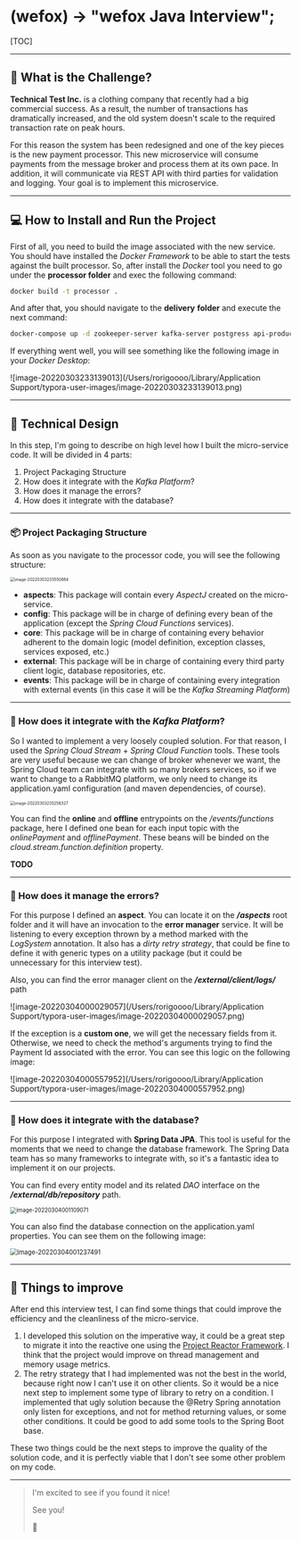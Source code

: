 # (wefox) -> "wefox Java Interview";

[TOC]

------

## :information_desk_person: What is the Challenge?

**Technical Test Inc.** is a clothing company that recently had a big commercial success. As a result, the number of transactions has dramatically increased, and the old system doesn't scale to the required transaction rate on peak hours. 

For this reason the system has been redesigned and one of the key pieces is the new payment processor. This new microservice will consume payments from the message broker and process them at its own pace. In addition, it will communicate via REST API with third parties for validation and logging. Your goal is to implement this microservice.

------

## :computer: How to Install and Run the Project

First of all, you need to build the image associated with the new service. You should have installed the *Docker Framework* to be able to start the tests against the built processor. So, after install the *Docker* tool you need to go under the **processor folder** and exec the following command:

```bash
docker build -t processor .
```

And after that, you should navigate to the **delivery** **folder** and execute the next command:

```bash
docker-compose up -d zookeeper-server kafka-server postgress api-producer processor
```

If everything went well, you will see something like the following image in your *Docker Desktop*: 

![image-20220303233139013](/Users/rorigoooo/Library/Application Support/typora-user-images/image-20220303233139013.png)

------

## :memo: Technical Design

In this step, I'm going to describe on high level how I built the micro-service code. It will be divided in 4 parts:

1. Project Packaging Structure
2. How does it integrate with the *Kafka Platform*?
3. How does it manage the errors?
4. How does it integrate with the database?

------

### :package: Project Packaging Structure

As soon as you navigate to the processor code, you will see the following structure:

<img src="/Users/rorigoooo/Library/Application Support/typora-user-images/image-20220303233550884.png" alt="image-20220303233550884" style="zoom:50%;" />

- **aspects**: This package will contain every *AspectJ* created on the micro-service.
- **config**: This package will be in charge of defining every bean of the application (except the *Spring Cloud Functions* services). 
- **core**: This package will be in charge of containing every behavior adherent to the domain logic (model definition, exception classes, services exposed, etc.)
- **external**: This package will be in charge of containing every third party client logic, database repositories, etc.
- **events**: This package will be in charge of containing every integration with external events (in this case it will be the *Kafka Streaming Platform*)

------

### :shopping_cart: How does it integrate with the *Kafka Platform*?

So I wanted to implement a very loosely coupled solution. For that reason, I used the *Spring Cloud Stream* + *Spring Cloud Function* tools. These tools are very useful because we can change of broker whenever we want, the Spring Cloud team can integrate with so many brokers services, so if we want to change to a RabbitMQ platform, we only need to change its application.yaml configuration (and maven dependencies, of course).

<img src="/Users/rorigoooo/Library/Application Support/typora-user-images/image-20220303235256327.png" alt="image-20220303235256327" style="zoom:50%;" />

You can find the **online** and **offline** entrypoints on the */events/functions* package, here I defined one bean for each input topic with the *onlinePayment* and *offlinePayment*. These beans will be binded on the *cloud.stream.function.definition* property. 

**TODO**

------

### :face_with_head_bandage: How does it manage the errors?

For this purpose I defined an **aspect**. You can locate it on the ***/aspects*** root folder and it will have an invocation to the **error manager** service. It will be listening to every exception thrown by a method marked with the *LogSystem* annotation. It also has a *dirty retry strategy*, that could be fine to define it with generic types on a utility package (but it could be unnecessary for this interview test).

Also, you can find the error manager client on the ***/external/client/logs/*** path

![image-20220304000029057](/Users/rorigoooo/Library/Application Support/typora-user-images/image-20220304000029057.png)

If the exception is a **custom one**, we will get the necessary fields from it. Otherwise, we need to check the method's arguments trying to find the Payment Id associated with the error. You can see this logic on the following image:

![image-20220304000557952](/Users/rorigoooo/Library/Application Support/typora-user-images/image-20220304000557952.png)

------

### :floppy_disk: How does it integrate with the database?

For this purpose I integrated with **Spring Data JPA**. This tool is useful for the moments that we need to change the database framework. The Spring Data team has so many frameworks to integrate with, so it's a fantastic idea to implement it on our projects.

You can find every entity model and its related *DAO* interface on the ***/external/db/repository*** path.

<img src="/Users/rorigoooo/Library/Application Support/typora-user-images/image-20220304001109071.png" alt="image-20220304001109071" style="zoom:70%;" />

You can also find the database connection on the application.yaml properties. You can see them on the following image:

<img src="/Users/rorigoooo/Library/Application Support/typora-user-images/image-20220304001237491.png" alt="image-20220304001237491" style="zoom:80%;" />

------

## :pushpin: Things to improve

After end this interview test, I can find some things that could improve the efficiency and the cleanliness of the micro-service.

1. I developed this solution on the imperative way, it could be a great step to migrate it into the reactive one using the [Project Reactor Framework](https://projectreactor.io/). I think that the project would improve on thread management and memory usage metrics.
2. The retry strategy that I had implemented was not the best in the world, because right now I can't use it on other clients. So it would be a nice next step to implement some type of library to retry on a condition. I implemented that ugly solution because the @Retry Spring annotation only listen for exceptions, and not for method returning values, or some other conditions. It could be good to add some tools to the Spring Boot base.

These two things could be the next steps to improve the quality of the solution code, and it is perfectly viable that I don't see some other problem on my code. 

------

> I'm excited to see if you found it nice!
>
> See you! 
>
> :raised_hands:  

